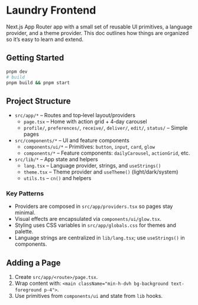 # Laundry Frontend

Next.js App Router app with a small set of reusable UI primitives, a language provider, and a theme provider. This doc outlines how things are organized so it’s easy to learn and extend.

## Getting Started

```bash
pnpm dev
# build
pnpm build && pnpm start
```

## Project Structure

- `src/app/*` – Routes and top‑level layout/providers
  - `page.tsx` – Home with action grid + 4‑day carousel
  - `profile/`, `preferences/`, `receive/`, `deliver/`, `edit/`, `status/` – Simple pages
- `src/components/*` – UI and feature components
  - `components/ui/*` – Primitives: `button`, `input`, `card`, `glow`
  - `components/*` – Feature components: `dailyCarousel`, `actionGrid`, etc.
- `src/lib/*` – App state and helpers
  - `lang.tsx` – Language provider, strings, and `useStrings()`
  - `theme.tsx` – Theme provider and `useTheme()` (light/dark/system)
  - `utils.ts` – `cn()` and helpers

### Key Patterns
- Providers are composed in `src/app/providers.tsx` so pages stay minimal.
- Visual effects are encapsulated via `components/ui/glow.tsx`.
- Styling uses CSS variables in `src/app/globals.css` for themes and palette.
- Language strings are centralized in `lib/lang.tsx`; use `useStrings()` in components.

## Adding a Page
1. Create `src/app/<route>/page.tsx`.
2. Wrap content with: `<main className="min-h-dvh bg-background text-foreground p-4">`.
3. Use primitives from `components/ui` and state from `lib` hooks.
